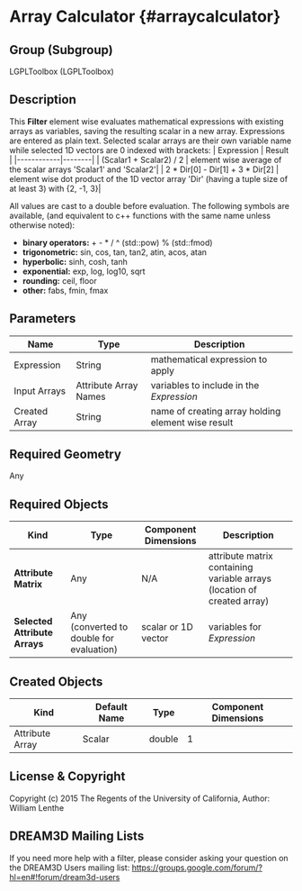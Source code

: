 Array Calculator {#arraycalculator}
=============

## Group (Subgroup) ##
LGPLToolbox (LGPLToolbox)

## Description ##
This **Filter** element wise evaluates mathematical expressions with existing arrays as variables, saving the resulting scalar in a new array. Expressions are entered as plain text. Selected scalar arrays are their own variable name while selected 1D vectors are 0 indexed with brackets:
| Expression | Result |
|------------|--------|
| (Scalar1 + Scalar2) / 2 | element wise average of the scalar arrays 'Scalar1' and 'Scalar2'|
| 2 * Dir[0] - Dir[1] + 3 * Dir[2] | element wise dot product of the 1D vector array 'Dir' (having a tuple size of at least 3) with {2, -1, 3}|

All values are cast to a double before evaluation. The following symbols are available, (and equivalent to c++ functions with the same name unless otherwise noted):

 * **binary operators:** + - * / ^ (std::pow) % (std::fmod)
 * **trigonometric:** sin, cos, tan, tan2, atin, acos, atan
 * **hyperbolic:** sinh, cosh, tanh
 * **exponential:** exp, log, log10, sqrt
 * **rounding:** ceil, floor
 * **other:** fabs, fmin, fmax

## Parameters ##
| Name | Type | Description |
|------|------|-------------|
| Expression | String | mathematical expression to apply |
| Input Arrays | Attribute Array Names | variables to include in the *Expression* |
| Created Array | String | name of creating array holding element wise result |

## Required Geometry ##
Any

## Required Objects ##
| Kind | Type | Component Dimensions | Description |
|------|------|----------------------|-------------|
| **Attribute Matrix** | Any | N/A | attribute matrix containing variable arrays (location of created array)
| **Selected Attribute Arrays** | Any (converted to double for evaluation) | scalar or 1D vector | variables for *Expression* |

## Created Objects ##
| Kind | Default Name | Type | Component Dimensions |
|------|--------------|------|----------------------|
| Attribute Array | Scalar | double | 1 |

## License & Copyright ##
Copyright (c) 2015 The Regents of the University of California, Author: William Lenthe  

## DREAM3D Mailing Lists ##

If you need more help with a filter, please consider asking your question on the DREAM3D Users mailing list:
https://groups.google.com/forum/?hl=en#!forum/dream3d-users